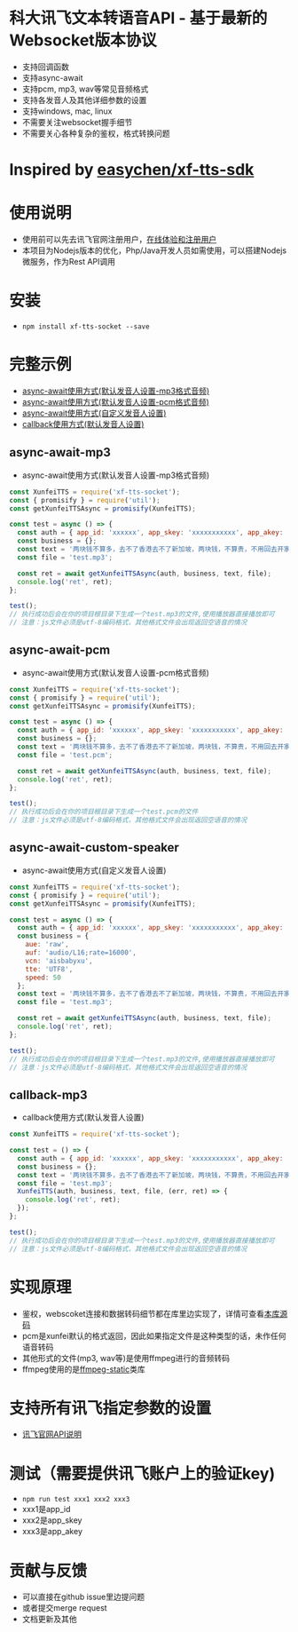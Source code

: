 # 科大讯飞文本转语音API - 基于最新的Websocket版本协议
- 支持回调函数
- 支持async-await
- 支持pcm, mp3, wav等常见音频格式
- 支持各发音人及其他详细参数的设置
- 支持windows, mac, linux
- 不需要关注websocket握手细节
- 不需要关心各种复杂的鉴权，格式转换问题

# Inspired by [easychen/xf-tts-sdk](https://github.com/easychen/xf-tts-sdk)

# 使用说明
- 使用前可以先去讯飞官网注册用户，[在线体验和注册用户](https://www.xfyun.cn/services/online_tts)
- 本项目为Nodejs版本的优化，Php/Java开发人员如需使用，可以搭建Nodejs微服务，作为Rest API调用

# 安装
- `npm install xf-tts-socket --save`

# 完整示例
- [async-await使用方式(默认发音人设置-mp3格式音频)](#async-await-mp3)
- [async-await使用方式(默认发音人设置-pcm格式音频)](#async-await-pcm)
- [async-await使用方式(自定义发音人设置)](#async-await-custom-speaker)
- [callback使用方式(默认发音人设置)](#callback-mp3)

## async-await-mp3
- async-await使用方式(默认发音人设置-mp3格式音频)
```js
const XunfeiTTS = require('xf-tts-socket');
const { promisify } = require('util');
const getXunfeiTTSAsync = promisify(XunfeiTTS);

const test = async () => {
  const auth = { app_id: 'xxxxxx', app_skey: 'xxxxxxxxxxx', app_akey: 'xxxxxxxxxxx' };
  const business = {};
  const text = '两块钱不算多，去不了香港去不了新加坡，两块钱，不算贵，不用回去开家庭会。';
  const file = 'test.mp3';

  const ret = await getXunfeiTTSAsync(auth, business, text, file);
  console.log('ret', ret);
};

test();
// 执行成功后会在你的项目根目录下生成一个test.mp3的文件,使用播放器直接播放即可
// 注意：js文件必须是utf-8编码格式，其他格式文件会出现返回空语音的情况
```

## async-await-pcm
- async-await使用方式(默认发音人设置-pcm格式音频)
```js
const XunfeiTTS = require('xf-tts-socket');
const { promisify } = require('util');
const getXunfeiTTSAsync = promisify(XunfeiTTS);

const test = async () => {
  const auth = { app_id: 'xxxxxx', app_skey: 'xxxxxxxxxxx', app_akey: 'xxxxxxxxxxx' };
  const business = {};
  const text = '两块钱不算多，去不了香港去不了新加坡，两块钱，不算贵，不用回去开家庭会。';
  const file = 'test.pcm';

  const ret = await getXunfeiTTSAsync(auth, business, text, file);
  console.log('ret', ret);
};

test();
// 执行成功后会在你的项目根目录下生成一个test.pcm的文件
// 注意：js文件必须是utf-8编码格式，其他格式文件会出现返回空语音的情况
```

## async-await-custom-speaker
- async-await使用方式(自定义发音人设置)
```js
const XunfeiTTS = require('xf-tts-socket');
const { promisify } = require('util');
const getXunfeiTTSAsync = promisify(XunfeiTTS);

const test = async () => {
  const auth = { app_id: 'xxxxxx', app_skey: 'xxxxxxxxxxx', app_akey: 'xxxxxxxxxxx' };
  const business = {
    aue: 'raw',
    auf: 'audio/L16;rate=16000',
    vcn: 'aisbabyxu',
    tte: 'UTF8',
    speed: 50
  };
  const text = '两块钱不算多，去不了香港去不了新加坡，两块钱，不算贵，不用回去开家庭会。';
  const file = 'test.mp3';

  const ret = await getXunfeiTTSAsync(auth, business, text, file);
  console.log('ret', ret);
};

test();
// 执行成功后会在你的项目根目录下生成一个test.mp3的文件,使用播放器直接播放即可
// 注意：js文件必须是utf-8编码格式，其他格式文件会出现返回空语音的情况
```

## callback-mp3
- callback使用方式(默认发音人设置)
```js
const XunfeiTTS = require('xf-tts-socket');

const test = () => {
  const auth = { app_id: 'xxxxxx', app_skey: 'xxxxxxxxxxx', app_akey: 'xxxxxxxxxxx' };
  const business = {};
  const text = '两块钱不算多，去不了香港去不了新加坡，两块钱，不算贵，不用回去开家庭会。';
  const file = 'test.mp3';
  XunfeiTTS(auth, business, text, file, (err, ret) => {
    console.log('ret', ret);
  });
};

test();
// 执行成功后会在你的项目根目录下生成一个test.mp3的文件,使用播放器直接播放即可
// 注意：js文件必须是utf-8编码格式，其他格式文件会出现返回空语音的情况
```

# 实现原理
- 鉴权，webscoket连接和数据转码细节都在库里边实现了，详情可查看[本库源码](https://github.com/jimuyouyou/xf-tts-socket)
- pcm是xunfei默认的格式返回，因此如果指定文件是这种类型的话，未作任何语音转码
- 其他形式的文件(mp3, wav等)是使用ffmpeg进行的音频转码
- ffmpeg使用的是[ffmpeg-static](https://www.npmjs.com/package/ffmpeg-static)类库

# 支持所有讯飞指定参数的设置
- [讯飞官网API说明](https://www.xfyun.cn/doc/tts/online_tts/API.html#%E6%8E%A5%E5%8F%A3%E8%B0%83%E7%94%A8%E6%B5%81%E7%A8%8B)

# 测试（需要提供讯飞账户上的验证key)
- `npm run test xxx1 xxx2 xxx3`
- xxx1是app_id
- xxx2是app_skey
- xxx3是app_akey

# 贡献与反馈
- 可以直接在github issue里边提问题
- 或者提交merge request
- 文档更新及其他
